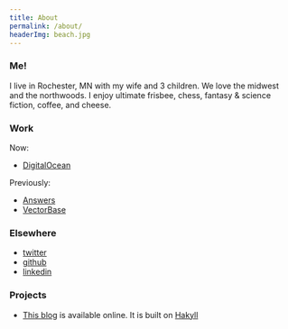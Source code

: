```yaml
---
title: About
permalink: /about/
headerImg: beach.jpg
---
```


### Me!

I live in Rochester, MN with my wife and 3 children.  We love the midwest and the northwoods.  I enjoy ultimate frisbee, chess, fantasy & science fiction, coffee, and cheese.

### Work

Now:

* [DigitalOcean](//www.digitalocean.com)

Previously:

* [Answers](//www.answers.com)
* [VectorBase](//www.vectorbase.org)
   
### Elsewhere

* [twitter](//twitter.com/_rbutler_)
* [github](//github.com/rbutler)
* [linkedin][linkedin]

### Projects

* [This blog](//github.com/rbutler/rbutler.github.io) is available online. It is built on [Hakyll](https://jaspervdj.be/hakyll/)

[nd]: //www.nd.edu/
[linkedin]: //www.linkedin.com/in/rbutlerdev
